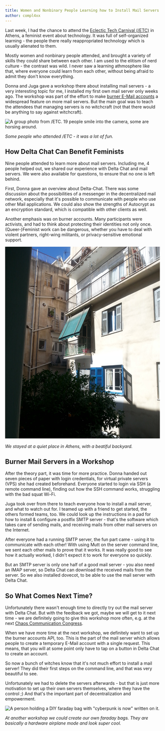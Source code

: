 ```yaml
---
title: Women and Nonbinary People Learning how to Install Mail Servers - Delta Chat at /ETC
author: compl4xx
---
```


Last week, I had the chance to attend the [Eclectic Tech
Carnival (/ETC)](https://eclectictechcarnival.org) in Athens, a feminist event about
technology. It was full of self-organized learning - the people there really
reappropriated technology which is usually alienated to them.

Mostly women and nonbinary people attended, and brought a variety of skills
they could share between each other. I am used to the elitism of nerd culture -
the contrast was wild. I never saw a learning athmosphere like that, where
everyone could learn from each other, without being afraid to admit they don't
know everything.

Donna and Juga gave a workshop there about installing mail servers - a very
interesting topic for me, I installed my first own mail server only weeks ago.
The workshop was part of the effort to make [burner E-Mail
accounts](https://delta.chat/en/2018-11-17-deltaxi#new-planned-features-for-at-risk-and-other-users)
a widespread feature on more mail servers. But the main goal was to teach the
attendees that managing servers is no witchcraft (not that there would be
anything to say against witchcraft).

![A group photo from /ETC. 19 people smile into the camera, some are horsing
around.](../assets/blog/20191021-delta-chat-etc-workshop-group-photo.jpg)

*Some people who attended /ETC - it was a lot of fun.*

## How Delta Chat Can Benefit Feminists

Nine people attended to learn more about mail servers. Including me, 4 people
helped out, we shared our experience with Delta Chat and mail servers. We were
also available for questions, to ensure that no one is left behind.

First, Donna gave an overview about Delta-Chat. There was some discussion about
the possibilities of a messenger in the decentralized mail network, especially
that it's possible to communicate with people who use other Mail applications.
We could also show the strengths of Autocrypt as an encryption standard, which
is compatible with other clients as well.

Another emphasis was on burner accounts. Many participants were activists, and
had to think about protecting their identities not only once. (Queer-)Feminist
work can be dangerous, whether you have to deal with violent partners,
right-wing militants, or privacy-sensitive emotional support.

![A backyard in Athens](../assets/blog/20191021-delta-chat-etc-workshop-athens-backyard.jpg)

*We stayed at a quiet place in Athens, with a beatiful backyard.*

## Burner Mail Servers in a Workshop

After the theory part, it was time for more practice. Donna handed out seven
pieces of paper with login credentials, for virtual private servers (VPS) she
had created beforehand. Everyone started to login via SSH (a remote command
line), finding out how the SSH command works, struggling with the bad squat
Wi-Fi.

Juga took over from there to teach everyone how to install a mail server, and
what to watch out for. I teamed up with a friend to get started, the others
formed teams, too. We could look up the instructions in a pad for how to
install & configure a postfix SMTP server - that's the software which takes
care of sending mails, and receiving mails from other mail servers on the
Internet.

After everyone had a running SMTP server, the fun part came - using it to
communicate with each other!  With using Mutt on the server command line, we
sent each other mails to prove that it works. It was really good to see how it
actually worked, I didn't expect it to work for everyone so quickly.

But an SMTP server is only one half of a good mail server - you also need an
IMAP server, so Delta Chat can download the received mails from the server. So
we also installed dovecot, to be able to use the mail server with Delta Chat.

## So What Comes Next Time?

Unfortunately there wasn't enough time to directly try out the mail server with
Delta Chat. But with the feedback we got, maybe we will get to it next time -
we are definitely going to give this workshop more often, e.g. at the next
[Chaos Communication Congress](https://events.ccc.de).

When we have more time at the next workshop, we definitely want to set up the
burner accounts API, too. This is the part of the mail server which allows
people to create a temporary E-Mail account with a single request. This means,
that you will at some point only have to tap on a button in Delta Chat to
create an account.

So now a bunch of witches know that it's not much effort to install a mail
server! They did their first steps on the command line, and that was very
beautiful to see.

Unfortunately we had to delete the servers afterwards - but that is just more
motivation to set up their own servers themselves, where they have the control
;) And that's the important part of decentralization and empowerment.

![A person holding a DIY faraday bag with "cyberpunk is now" written on
it.](../assets/blog/20191021-delta-chat-etc-workshop-faraday-bag.jpg)

*At another workshop we could create our own faraday bags. They are basically a
hardware airplane mode and look super cool.*

